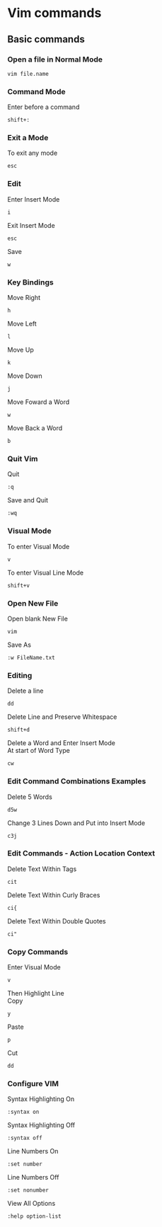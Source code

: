 
# Vim commands

## Basic commands

### Open a file in Normal Mode
```
vim file.name
```

### Command Mode

Enter before a command  
```
shift+:
```

### Exit a Mode
To exit any mode  
```
esc
```  

### Edit
Enter Insert Mode    
```
i
```  
Exit Insert Mode    
```
esc
```  
Save   
```
w
```

### Key Bindings  
Move Right  
```
h
```  
Move Left  
```
l
```  
Move Up  
```
k
```  
Move Down  
```
j
```  
Move Foward a Word  
```
w
```  
Move Back a Word  
```
b
```  
### Quit Vim
Quit   
```
:q
```  
Save and Quit   
```
:wq
```  



### Visual Mode
To enter Visual Mode  
```
v
```  
To enter Visual Line Mode  
```
shift+v
```  

### Open New File
Open blank New File  
```
vim
```  
Save As
```
:w FileName.txt
```  

### Editing
Delete a line  
```
dd
```
Delete Line and Preserve Whitespace  
```
shift+d
```  
Delete a Word and Enter Insert Mode  
At start of Word Type  
```
cw
```  
### Edit Command Combinations Examples
Delete 5 Words  
```
d5w
```  
Change 3 Lines Down and Put into Insert Mode  
```
c3j
```  
### Edit Commands - Action Location Context
Delete Text Within Tags  
``` 
cit
```  
Delete Text Within Curly Braces  
```
ci{
```  
Delete Text Within Double Quotes  
```
ci"
```

### Copy Commands
Enter Visual Mode  
```
v
```  
Then Highlight Line  
Copy  
```
y
```  
Paste  
```
p
```  
Cut
```
dd
```  

### Configure VIM
Syntax Highlighting On  
```
:syntax on
```  
Syntax Highlighting Off
```
:syntax off
```  
Line Numbers On  
```
:set number
```  
Line Numbers Off  
```
:set nonumber
```  
View All Options
```
:help option-list
```  













  
   
